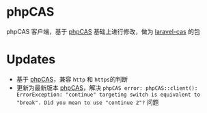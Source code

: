 # phpCAS

phpCAS 客户端，基于 [phpCAS](https://apereo.github.io/phpCAS/) 基础上进行修改，做为 [laravel-cas](http://git.kydev.net/medlive/pkg/laravel-cas) 的包

# Updates

- 基于 [phpCAS](https://apereo.github.io/phpCAS/)，兼容 `http` 和 `https`的判断
- 更新为最新版本 [phpCAS](https://apereo.github.io/phpCAS/)，解决 `phpCAS error: phpCAS::client(): ErrorException: "continue" targeting switch is equivalent to "break". Did you mean to use "continue 2"?` 问题
